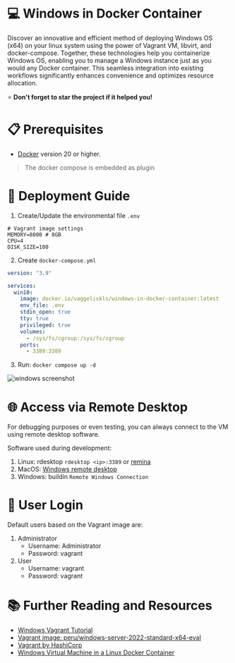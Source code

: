 # 💻 Windows in Docker Container
Discover an innovative and efficient method of deploying Windows OS (x64) on your linux system using the power of Vagrant VM, libvirt, and docker-compose. Together, these technologies help you containerize Windows OS, enabling you to manage a Windows instance just as you would any Docker container. This seamless integration into existing workflows significantly enhances convenience and optimizes resource allocation.

⭐ **Don't forget to star the project if it helped you!**

# 📋 Prerequisites

- [Docker](https://www.docker.com/) version 20 or higher.

> The docker compose is embedded as plugin

# 🚀 Deployment Guide

1. Create/Update the environmental file `.env`
```
# Vagrant image settings
MEMORY=8000 # 8GB
CPU=4
DISK_SIZE=100
```
2. Create `docker-compose.yml`
```yaml
version: "3.9"

services:
  win10:
    image: docker.io/vaggeliskls/windows-in-docker-container:latest
    env_file: .env
    stdin_open: true
    tty: true
    privileged: true
    volumes:
      - /sys/fs/cgroup:/sys/fs/cgroup
    ports:
      - 3389:3389
```
3. Run: `docker compose up -d`

![windows screenshot](https://github.com/vaggeliskls/windows-in-docker-container/blob/main/images/screen-1.png?raw=true )

# 🌐 Access via Remote Desktop
For debugging purposes or even testing, you can always connect to the VM using remote desktop software.

Software used during development:

1. Linux: rdesktop `rdesktop <ip>:3389` or [remina](https://remmina.org/)
2. MacOS: [Windows remote desktop](https://apps.apple.com/us/app/microsoft-remote-desktop/id1295203466?mt=12)
3. Windows: buildin `Remote Windows Connection` 

# 🔑 User Login
Default users based on the Vagrant image are:

1. Administrator
    - Username: Administrator
    - Password: vagrant
1. User
    - Username: vagrant
    - Password: vagrant

# 📚 Further Reading and Resources

- [Windows Vagrant Tutorial](https://github.com/SecurityWeekly/vulhub-lab)
- [Vagrant image: peru/windows-server-2022-standard-x64-eval](https://app.vagrantup.com/peru/boxes/windows-server-2022-standard-x64-eval)
- [Vagrant by HashiCorp](https://www.vagrantup.com/)
- [Windows Virtual Machine in a Linux Docker Container](https://medium.com/axon-technologies/installing-a-windows-virtual-machine-in-a-linux-docker-container-c78e4c3f9ba1)
